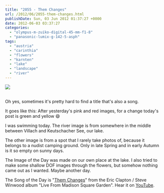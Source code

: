 ```yaml
---
title: "2055 - Them Changes"
url: /2012/06/2055-them-changes.html
publishDate: Sun, 03 Jun 2012 01:37:27 +0000
date: 2012-06-03 03:37:27
categories: 
  - "olympus-m-zuiko-digital-45-mm-f1-8"
  - "panasonic-lumix-g-142-5-asph"
tags: 
  - "austria"
  - "carinthia"
  - "flowers"
  - "karnten"
  - "lake"
  - "landscape"
  - "river"
---
```

<div class="container">
<div class="center"><a target="_blank" href="https://d25zfm9zpd7gm5.cloudfront.net/1200x1200/2012/20120602_183507_lr.jpg"><img src="https://d25zfm9zpd7gm5.cloudfront.net/0600x0600/2012/20120602_183507_lr.jpg" /></a></div>
</div>
<br />

Oh yes, sometimes it's pretty hard to find a title that's also a song.

<a target="_blank" href="https://d25zfm9zpd7gm5.cloudfront.net/1200x1200/2012/20120602_172631_lr.jpg"><img style="margin: 0pt 0px 0pt 10px; float: right;" src="https://d25zfm9zpd7gm5.cloudfront.net/0150x0150/2012/20120602_172631_lr.jpg" alt="" border="0" /></a> It goes like this: After yesterday's pink and red images, for a change today's post is green and yellow 😄

I was swimming today. The river image is from somewhere in the middle between Villach and Keutschacher See, our lake.

<a target="_blank" href="https://d25zfm9zpd7gm5.cloudfront.net/1200x1200/2012/20120602_175006_lr.jpg"><img style="margin: 0pt 10px 0pt 0px; float: left;" src="https://d25zfm9zpd7gm5.cloudfront.net/0150x0150/2012/20120602_175006_lr.jpg" alt="" border="0" /></a> The other image is from a spot that I rarely take photos of, because it belongs to a nudist camping ground. Only in late Spring and in early Autumn is it so empty on sunny days.

 The Image of the Day was made on our own place at the lake. I also tried to make some shallow DOF images through the flowers, but somehow nothing came out as I wanted. Maybe another day.

The Song of the Day is "<a href="http://www.lyricsmode.com/lyrics/b/buddy_miles/them_changes.html" target="_blank">Them Changes</a>" from the Eric Clapton / Steve Winwood album "Live From Madison Square Garden". Hear it on <a href="http://www.youtube.com/watch?v=uAMVyBCHvU4" target="_blank">YouTube</a>.
